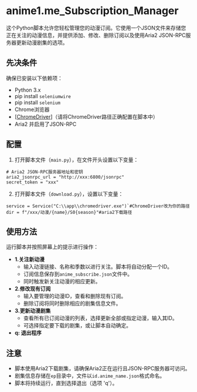 # anime1.me_Subscription_Manager

这个Python脚本允许您轻松管理您的动漫订阅。它使用一个JSON文件来存储您正在关注的动漫信息，并提供添加、修改、删除订阅以及使用Aria2 JSON-RPC服务器更新动漫剧集的选项。

## 先决条件

确保已安装以下依赖项：

* Python 3.x
* pip install `seleniumwire`
* pip install `selenium`
* Chrome浏览器
* [[ChromeDriver](https://chromedriver.chromium.org/downloads)]（请将ChromeDriver路径正确配置在脚本中）
* Aria2 并启用了JSON-RPC

## 配置

1. 打开脚本文件（`main.py`），在文件开头设置以下变量：

```
# Aria2 JSON-RPC服务器地址和密钥
aria2_jsonrpc_url = "http://xxx:6800/jsonrpc"
secret_token = "xxx"
```

2. 打开脚本文件（`download.py`），设置以下变量：

```
service = Service("C:\\app\\chromedriver.exe")`#ChromeDriver改为你的路径
dir = f"/xxx/动漫/{name}/S0{season}"#aria2下载路径
```

## 使用方法

运行脚本并按照屏幕上的提示进行操作：

* **1.关注新动漫**
  * 输入动漫链接、名称和季数以进行关注。脚本将自动分配一个ID。
  * 订阅信息保存到`anime_subscribe.json`文件中。
  * 同时触发新关注动漫的相应更新。
* **2.修改现有订阅**
  * 输入要管理的动漫ID，查看和删除现有订阅。
  * 删除订阅将同时删除相应的剧集信息文件。
* **3.更新动漫剧集**
  * 查看所有已订阅动漫的列表，选择更新全部或指定动漫，输入其ID。
  * 可选择指定要下载的剧集，或让脚本自动确定。
* **q: 退出程序**

## 注意

* 脚本使用Aria2下载剧集，请确保Aria2正在运行且JSON-RPC服务器可访问。
* 剧集信息存储在`ep`目录中，文件以`id.anime_name.json`格式命名。
* 脚本将持续运行，直到选择退出（选项 'q'）。
